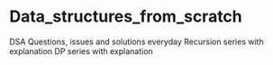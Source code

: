 # Data_structures_from_scratch
DSA Questions, issues and solutions everyday
Recursion series with explanation
DP series with explanation

